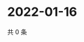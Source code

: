 # 2022-01-16

共 0 条

<!-- BEGIN WEIBO -->
<!-- 最后更新时间 Sun Jan 16 2022 05:12:33 GMT+0800 (China Standard Time) -->

<!-- END WEIBO -->

